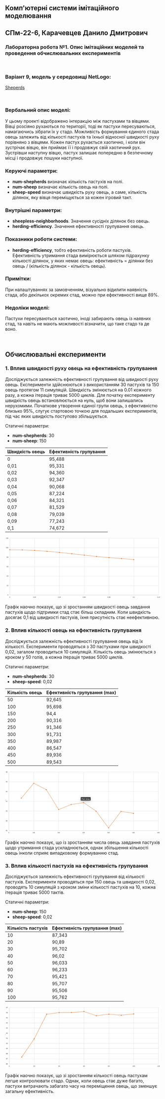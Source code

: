 ## Комп'ютерні системи імітаційного моделювання
## СПм-22-6, **Карачевцев Данило Дмитрович**
### Лабораторна робота №**1**. Опис імітаційних моделей та проведення обчислювальних експериментів

<br>

### Варіант 9, модель у середовищі NetLogo:
[Sheperds](http://www.netlogoweb.org/launch#http://www.netlogoweb.org/assets/modelslib/Sample%20Models/Biology/Shepherds.nlogo)

<br>

### Вербальний опис моделі:
У цьому проекті відображено інтеракцію між пастухами та вівцями. Вівці розсіяно рухаються по території, тоді як пастухи пересуваються, намагаючись зібрати їх у стадо. Можливість формування єдиного стада овець залежить від кількості пастухів та їхньої відносної швидкості руху порівняно з вівцями. Кожен пастух рухається хаотично, і коли він зустрічає вівцю, він приймає її і продовжує свій хаотичний рух. Зустрівши наступну вівцю, пастух залишає попередню в безпечному місці і продовжує пошуки наступної.

### Керуючі параметри:
- **num-shepherds** визначає кількість пастухів на полі.
- **num-sheep** визначає кількість овець на полі.
- **sheep-speed** визначає швидкість руху овець, а саме, кількість ділянок, яку вівця переміщується за кожен ігровий такт.

### Внутрішні параметри:
- **sheepless-neighborhoods**. Значення сусідніх ділянок без овець.
- **herding-efficiency**. Значення ефективності групування овець.

### Показники роботи системи:
- **herding-efficiency**, тобто ефективність роботи пастухів. Ефективність утримання стада вимірюється шляхом підрахунку кількості ділянок, у яких немає овець:
ефективність = ділянки без овець / (кількість ділянок - кількість овець).

### Примітки:
При налаштуваннях за замовченням, візуально відилити наявність стада, або декількох окремих стад, можно при ефективності вище 89%.

### Недоліки моделі:
Пастухи пересуваються хаотично, іноді забирають овець із наявних стад, та навіть не мають можливості візначити, що таке стадо та де воно.

<br>

## Обчислювальні експерименти
### 1. Вплив швидкості руху овець на ефективність групування
Досліджується залежність ефективності групування від швидкості руху овець. Експерименти здійснюються з використанням 30 пастухів та 150 овець протягом 11 симуляцій. Швидкість змінюється на 0.01 кожного разу, а кожна ітерація триває 5000 циклів. Для початку експерименту швидкість овець встановлюється на нуль, щоб вони залишались нерухомими. Початкове утворення єдиної групи овець, з ефективністю близько 95%, слугує стартовою точкою для подальших експериментів, під час яких швидкість поступово збільшується.

Статичні параметри:
- **num-shepherds**: 30
- **num-sheep**: 150

<table>
<thead>
<tr><th>Швидкість овець</th><th>Ефективність групування</th></tr>
</thead>
<tbody>
<tr><td>0</td><td>95,488</td></tr>
<tr><td>0,01</td><td>95,331</td></tr>
<tr><td>0,02</td><td>94,360</td></tr>
<tr><td>0,03</td><td>92,347</td></tr>
<tr><td>0,04</td><td>90,068</td></tr>
<tr><td>0,05</td><td>87,224</td></tr>
<tr><td>0,06</td><td>84,321</td></tr>
<tr><td>0,07</td><td>81,529</td></tr>
<tr><td>0,08</td><td>79,039</td></tr>
<tr><td>0,09</td><td>77,243</td></tr>
<tr><td>0,1</td><td>74,672</td></tr>
</tbody>
</table>

![Залежність ефективності групування від швидксоті овець](fig1.png)

Графік наочно показує, що зі зростанням швидкості овець завдання пастухів щодо підтримки стад стає більш складним. Коли швидкість досягає 0,1 від швидкості пастухів, їхня присутність стає неефективною.

### 2. Вплив кількості овець на ефективність групування
Досліджується залежність ефективності групування овець від їх кількості. Експерименти проводяться з 30 пастухами при швидкості 0,02, загалом проводиться 10 симуляцій. Кількість овець змінюється з кроком у 50 голів, а кожна ітерація триває 5000 циклів.

Статичні параметри:
- **num-shepherds**: 30
- **sheep-speed**: 0,02

<table>
<thead>
<tr><th>Кількість овець</th><th>Ефективність групування (max)</th></tr>
</thead>
<tbody>
<tr><td>50</td><td>92,645</td></tr>
<tr><td>100</td><td>95,698</td></tr>
<tr><td>150</td><td>94,4</td></tr>
<tr><td>200</td><td>90,316</td></tr>
<tr><td>250</td><td>91,346</td></tr>
<tr><td>300</td><td>91,731</td></tr>
<tr><td>350</td><td>89,987</td></tr>
<tr><td>400</td><td>86,547</td></tr>
<tr><td>450</td><td>89,936</td></tr>
<tr><td>500</td><td>89,543</td></tr>
</tbody>
</table>

![Залежність ефективності групування від кількості овець](fig2.png)

Графік наочно показує, що із зростанням числа овець завдання пастухів щодо утримання стада ускладнюється, однак збільшення кількості овець інколи сприяє випадковому формуванню стад.

### 3. Вплив кількості пастухів на ефективність групування

Досліджується залежність ефективності групування від кількості пастухів. Експерименти проводяться при 150 овець та швидкості 0,02, проводять 10 симуляцій з кроком зміни кількості пастухів на 10, кожна ітерація триває 5000 тактів.

Статичні параметри:
- **num-sheep**: 150
- **sheep-speed**: 0,02

<table>
<thead>
<tr><th>Кількість пастухів</th><th>Ефективність групування (max)</th></tr>
</thead>
<tbody>
<tr><td>10</td><td>87,343</td></tr>
<tr><td>20</td><td>90,89</td></tr>
<tr><td>30</td><td>95,702</td></tr>
<tr><td>40</td><td>96,02</td></tr>
<tr><td>50</td><td>96,033</td></tr>
<tr><td>60</td><td>96,233</td></tr>
<tr><td>70</td><td>95,421</td></tr>
<tr><td>80</td><td>95,707</td></tr>
<tr><td>90</td><td>95,506</td></tr>
<tr><td>100</td><td>95,762</td></tr>
</tbody>
</table>

![Залежність ефективності групування від кількості пастухів](fig3.png)

Графік наочно показує, що зі зростанням кількості овець пастухам легше контролювати стадо. Однак, коли овець стає дуже багато, пастухи витрачають забагато часу на переміщення овець, що зменшує загальну ефективність.


